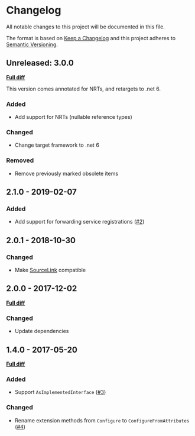 # Changelog

All notable changes to this project will be documented in this file.

The format is based on [Keep a Changelog](http://keepachangelog.com/)
and this project adheres to [Semantic Versioning](http://semver.org/).

## Unreleased: 3.0.0

[**Full diff**](https://github.com/mrahhal/MR.AttributeDI/compare/2.1.0...HEAD)

This version comes annotated for NRTs, and retargets to .net 6.

### Added

- Add support for NRTs (nullable reference types)

### Changed

- Change target framework to .net 6

### Removed

- Remove previously marked obsolete items

## 2.1.0 - 2019-02-07

### Added

- Add support for forwarding service registrations ([#2](https://github.com/mrahhal/MR.AttributeDI/issues/2))

## 2.0.1 - 2018-10-30

### Changed

- Make [SourceLink](https://github.com/dotnet/sourcelink) compatible

## 2.0.0 - 2017-12-02

[**Full diff**](https://github.com/mrahhal/MR.AttributeDI/compare/1.4.0...2.0.0)

### Changed

- Update dependencies

## 1.4.0 - 2017-05-20

[**Full diff**](https://github.com/mrahhal/MR.AttributeDI/compare/1.3.0...1.4.0)

### Added

- Support `AsImplementedInterface` ([#3](https://github.com/mrahhal/MR.AttributeDI/issues/3))

### Changed

- Rename extension methods from `Configure` to `ConfigureFromAttributes` ([#4](https://github.com/mrahhal/MR.AttributeDI/issues/4))
